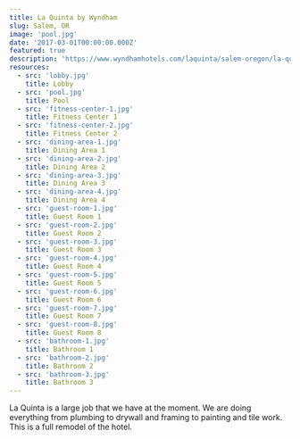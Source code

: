 ```yaml
---
title: La Quinta by Wyndham
slug: Salem, OR
image: 'pool.jpg'
date: '2017-03-01T00:00:00.000Z'
featured: true
description: 'https://www.wyndhamhotels.com/laquinta/salem-oregon/la-quinta-salem-or/overview'
resources:
  - src: 'lobby.jpg'
    title: Lobby
  - src: 'pool.jpg'
    title: Pool
  - src: 'fitness-center-1.jpg'
    title: Fitness Center 1
  - src: 'fitness-center-2.jpg'
    title: Fitness Center 2
  - src: 'dining-area-1.jpg'
    title: Dining Area 1
  - src: 'dining-area-2.jpg'
    title: Dining Area 2
  - src: 'dining-area-3.jpg'
    title: Dining Area 3
  - src: 'dining-area-4.jpg'
    title: Dining Area 4
  - src: 'guest-room-1.jpg'
    title: Guest Room 1
  - src: 'guest-room-2.jpg'
    title: Guest Room 2
  - src: 'guest-room-3.jpg'
    title: Guest Room 3
  - src: 'guest-room-4.jpg'
    title: Guest Room 4
  - src: 'guest-room-5.jpg'
    title: Guest Room 5
  - src: 'guest-room-6.jpg'
    title: Guest Room 6
  - src: 'guest-room-7.jpg'
    title: Guest Room 7
  - src: 'guest-room-8.jpg'
    title: Guest Room 8
  - src: 'bathroom-1.jpg'
    title: Bathroom 1
  - src: 'bathroom-2.jpg'
    title: Bathroom 2
  - src: 'bathroom-3.jpg'
    title: Bathroom 3
---
```


La Quinta is a large job that we have at the moment. We are doing everything from plumbing to drywall and framing to painting and tile work. This is a full remodel of the hotel.